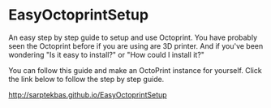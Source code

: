 # EasyOctoprintSetup
An easy step by step guide to setup and use Octoprint.
You have probably seen the Octoprint before if you are using are 3D printer. And if you've been wondering "Is it easy to install?" or "How could I install it?"

You can follow this guide and make an OctoPrint instance for yourself.
Click the link below to follow the step by step guide.

http://sarptekbas.github.io/EasyOctoprintSetup
